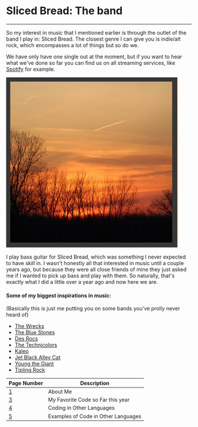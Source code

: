 # Sliced Bread: The band
---
So my interest in music that I mentioned earlier is through the outlet of the band I play in: Sliced Bread.
The closest genre I can give you is indie/alt rock, which encompasses a lot of things but so do we. 

We have only have one single out at the moment, but if you want to hear what we've done so far you can find us on all streaming services, like [Spotify](https://open.spotify.com/artist/4KQl4ZFqc9JQOlGmv76Xmv?si=qHuCCfqDTLWBg_KofFX1uw) for example.

[![The cover art for our single](IMG_1243.jpg)](https://open.spotify.com/album/6A0pjQdiAlfaz9wsH5k2Jl?si=PoTzm3pdTy6prtXwRa92Dg)

I play bass guitar for Sliced Bread, which was something I never expected to have skill in. 
I wasn't honestly all that interested in music until a couple years ago, but because they were all close friends of mine they just asked me if I wanted to pick up bass and play with them.
So naturally, that's exactly what I did a little over a year ago and now here we are. 

#### Some of my biggest inspirations in music:
(Basically this is just me putting you on some bands you've prolly never heard of)
- [The Wrecks](https://open.spotify.com/artist/458aS6ALc3QkzwfR5USt34?si=QpLonp8zRDGe_R3-H4T1_A)
- [The Blue Stones](https://open.spotify.com/artist/5VPCIIfZPK8KPsgz4jmOEC?si=_t6sD8yvTRazq8-DBpULPw)
- [Des Rocs](https://open.spotify.com/artist/2kO6mP0olFJGGh6kvUdNC8?si=L40DXZVTRtexWB9ARKirxg)
- [The Technicolors](https://open.spotify.com/artist/6hQS54VPpxunuwR0W7usuo?si=41gDSOorQCyVn8BKYb7Spw)
- [Kaleo](https://open.spotify.com/artist/7jdFEYD2LTYjfwxOdlVjmc?si=JLYoN-ZcS32a-9oVlC6U4Q)
- [Jet Black Alley Cat](https://open.spotify.com/artist/6p2LDcKxYGWM4azuOXNPHJ?si=Z_vqRG7FTu-fBLuCcXSlIQ)
- [Young the Giant](https://open.spotify.com/artist/4j56EQDQu5XnL7R3E9iFJT?si=jlBpFnqyRo-4KwnxZ5uKKw)
- [Tipling Rock](https://open.spotify.com/artist/2ZDHVJnLtH2KJfBFzShihr?si=uptc2SrkS5ybiTHh-2kQhQ)

| Page Number                              | Description                         |
| ---                                      | ---                                 |
| [1](README.md)                           | About Me                            |
| [3](Favorite_Code.md)                     | My Favorite Code so Far this year   |
| [4](Coding_in_Other_Languages.md)           | Coding in Other Languages           |
| [5](Examples_of_Coding_in_Other_Languages.md) | Examples of Code in Other Languages |
